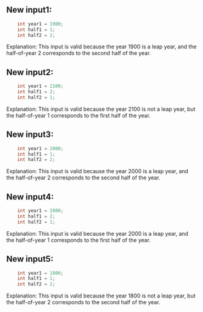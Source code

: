 ## New input1:
```java
    int year1 = 1900;
    int half1 = 1;
    int half2 = 2;
```
Explanation: This input is valid because the year 1900 is a leap year, and the half-of-year 2 corresponds to the second half of the year.

## New input2:
```java
    int year1 = 2100;
    int half1 = 2;
    int half2 = 1;
```
Explanation: This input is valid because the year 2100 is not a leap year, but the half-of-year 1 corresponds to the first half of the year.

## New input3:
```java
    int year1 = 2000;
    int half1 = 1;
    int half2 = 2;
```
Explanation: This input is valid because the year 2000 is a leap year, and the half-of-year 2 corresponds to the second half of the year.

## New input4:
```java
    int year1 = 2000;
    int half1 = 2;
    int half2 = 1;
```
Explanation: This input is valid because the year 2000 is a leap year, and the half-of-year 1 corresponds to the first half of the year.

## New input5:
```java
    int year1 = 1800;
    int half1 = 1;
    int half2 = 2;
```
Explanation: This input is valid because the year 1800 is not a leap year, but the half-of-year 2 corresponds to the second half of the year.
